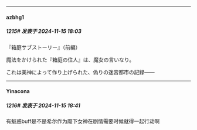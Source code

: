 ﻿
*****

####  azbhg1  
##### 1215#       发表于 2024-11-15 18:03

『箱庭サブストーリー』（前編）

魔法をかけられた『箱庭の住人』は、魔女の言いなり。

これは美神によって作り上げられた、偽りの迷宮都市の記録――


*****

####  Yinacona  
##### 1216#       发表于 2024-11-15 18:41

有魅惑buff是不是希尔作为麾下女神在剧情需要时候就得一起行动啊

